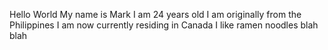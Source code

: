 Hello World
My name is Mark
I am 24 years old
I am originally from the Philippines
I am now currently residing in Canada
I like ramen noodles
blah blah